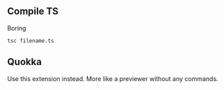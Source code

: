 ## Compile TS
Boring
```
tsc filename.ts
```

## Quokka
Use this extension instead. More like a previewer without any commands.